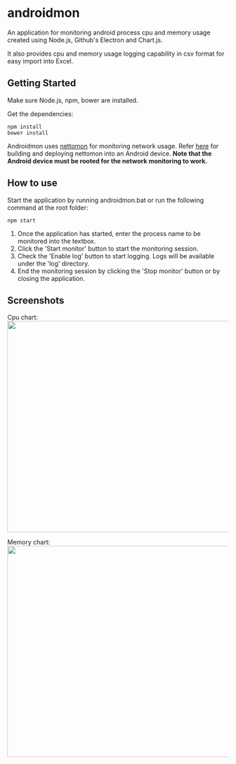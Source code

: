 # androidmon

An application for monitoring android process cpu and memory usage created using Node.js, Github's Electron and Chart.js.

It also provides cpu and memory usage logging capability in csv format for easy import into Excel.

## Getting Started

Make sure Node.js, npm, bower are installed.

Get the dependencies:

    npm install
    bower install
    
Androidmon uses <a href="https://github.com/zulhilmizainuddin/nettomon#nettomon-">nettomon</a> for monitoring network usage. Refer <a href="https://github.com/zulhilmizainuddin/nettomon#android">here</a> for building and deploying nettomon into an Android device. **Note that the Android device must be rooted for the network monitoring to work.**
    
## How to use

Start the application by running androidmon.bat or run the following command at the root folder:

    npm start
    
1. Once the application has started, enter the process name to be monitored into the textbox. 
2. Click the 'Start monitor' button to start the monitoring session. 
3. Check the 'Enable log' button to start logging. Logs will be available under the 'log' directory.
4. End the monitoring session by clicking the 'Stop monitor' button or by closing the application.

## Screenshots

Cpu chart:<br>
<img src="https://github.com/zulhilmizainuddin/androidmon/blob/master/screenshots/cpu-screenshot.png" width="640px" height="480px">

Memory chart:<br>
<img src="https://github.com/zulhilmizainuddin/androidmon/blob/master/screenshots/memory-screenshot.png" width="640px" height="480px">
